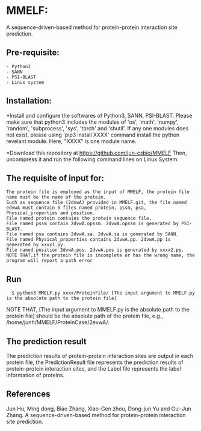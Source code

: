 # MMELF: 
A sequence-driven-based method for protein-protein interaction site prediction.

## Pre-requisite:
    - Python3
    - SANN 
    - PSI-BLAST
    - Linux system 
	
## Installation:

*Install and configure the softwares of Python3, SANN, PSI-BLAST. Please make sure that python3 includes the modules of 'os', 'math', 'numpy', 'random', 'subprocess', 'sys', 'torch' and 'shutil'. If any one modules does not exist, please using 'pip3 install XXXX' command install the python revelant module. Here, "XXXX" is one module name.

*Download this repository at https://github.com/jun-csbio/MMELF Then, uncompress it and run the following command lines on Linux System.

## The requisite of input for:
	The protein file is employed as the input of MMELF, the protein file name must be the name of the protein.
	Such as sequence file (2dvwA) provided in MMELF.git, the file named edvwA must contain 5 files named protein, pssm, psa, Physical_properties and position.
	File named protein contains the protein sequence file.
	File named pssm contain 2dvwA.opssm. 2dvwA.opssm is generated by PSI-BLAST.
	File named psa contains 2dvwA.sa. 2dvwA.sa is generated by SANN.
	File named Physical_properties contains 2dvwA.pp. 2dvwA.pp is generated by xxxx1.py.
    File named position 2dvwA.pos. 2dvwA.pos is generated by xxxx2.py.
	NOTE THAT,if the protein file is incomplete or has the wrong name, the program will report a path error

## Run
~~~
  $ python3 MMELF.py xxxx/ProteinFile/ [The input argument to MMELF.py is the absolute path to the protein file]
~~~
NOTE THAT, [The input argument to MMELF.py is the absolute path to the protein file] should be the absolute path of the protein file, e.g., /home/junh/MMELF/ProteinCase/2evwA/.

## The prediction result
The prediction results of protein-protein interaction sites are output in each protein file, the PredictionResult file represents the prediction results of protein-protein interaction sites, and the Label file represents the label information of proteins.

## References

Jun Hu, Ming dong, Biao Zhang, Xiao-Gen zhou, Dong-jun Yu and Gui-Jun Zhang. A sequence-driven-based method for protein-protein interaction site prediction.
